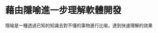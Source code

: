 # 藉由隱喻進一步理解軟體開發

隱喻是一種透過已知的知識去對不懂的事物進行比喻，達到快速理解的效果
<!--stackedit_data:
eyJoaXN0b3J5IjpbNjE2NjI4OTc4XX0=
-->